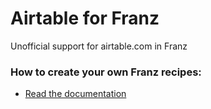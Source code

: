 # Airtable for Franz 
Unofficial support for airtable.com in Franz

### How to create your own Franz recipes:
* [Read the documentation](https://github.com/meetfranz/plugins)
